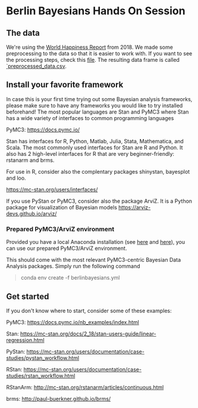# Berlin Bayesians Hands On Session


## The data
We're using the [World Happiness Report](http://worldhappiness.report/) from 2018. We made some preprocessing to the data so that it is easier to work with. If you want to see the processing steps, check this [file](Data_Processing.md). The resulting data frame is called [`preprocessed_data.csv](data/preprocessed_data.csv).



## Install your favorite framework
In case this is your first time trying out some Bayesian analysis frameworks, please make sure to have any frameworks you would like to try installed beforehand! The most popular languages are Stan and PyMC3 where Stan has a wide variety of interfaces to common programming languages

PyMC3:
https://docs.pymc.io/

Stan has interfaces for R, Python, Matlab, Julia, Stata, Mathematica, and Scala. The most commonly used interfaces for Stan are R and Python.
It also has 2 high-level interfaces for R that are very beginner-friendly: rstanarm and brms.

For use in R, consider also the complentary packages shinystan, bayesplot and loo.

https://mc-stan.org/users/interfaces/

If you use PyStan or PyMC3, consider also the package ArviZ. It is a Python package for visualization of Bayesian models
https://arviz-devs.github.io/arviz/

### Prepared PyMC3/ArviZ environment

Provided you have a local Anaconda installation (see [here](https://www.anaconda.com/distribution/) and [here](https://docs.anaconda.com/anaconda/install/)), you can use our prepared PyMC3/ArviZ environment.

This should come with the most relevant PyMC3-centric Bayesian Data Analysis packages. Simply run the following command

> conda env create -f berlinbayesians.yml

## Get started
If you don't know where to start, consider some of these examples:

PyMC3: https://docs.pymc.io/nb_examples/index.html

Stan: https://mc-stan.org/docs/2_18/stan-users-guide/linear-regression.html

PyStan: https://mc-stan.org/users/documentation/case-studies/pystan_workflow.html

RStan: https://mc-stan.org/users/documentation/case-studies/rstan_workflow.html

RStanArm: http://mc-stan.org/rstanarm/articles/continuous.html

brms: http://paul-buerkner.github.io/brms/


